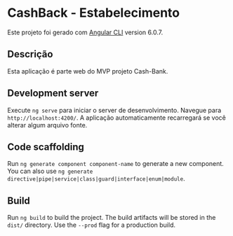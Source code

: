 # CashBack - Estabelecimento

Este projeto foi gerado com [Angular CLI](https://github.com/angular/angular-cli) version 6.0.7.

## Descrição
Esta aplicação é parte web do MVP projeto Cash-Bank.

## Development server

Execute  `ng serve` para iniciar o server de desenvolvimento. Navegue para `http://localhost:4200/`. A aplicação automaticamente recarregará se você alterar algum arquivo fonte.

## Code scaffolding

Run `ng generate component component-name` to generate a new component. You can also use `ng generate directive|pipe|service|class|guard|interface|enum|module`.

## Build

Run `ng build` to build the project. The build artifacts will be stored in the `dist/` directory. Use the `--prod` flag for a production build.
